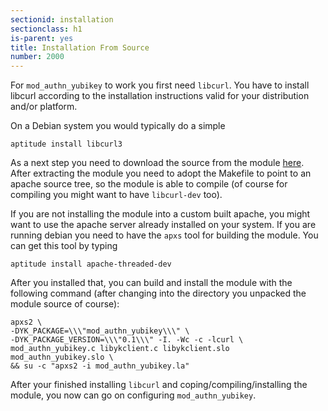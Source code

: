 ```yaml
---
sectionid: installation
sectionclass: h1
is-parent: yes
title: Installation From Source
number: 2000
---
```


For `mod_authn_yubikey` to work you first need `libcurl`. You have to install libcurl according to the installation instructions valid for your distribution and/or platform.

On a Debian system you would typically do a simple

    aptitude install libcurl3

As a next step you need to download the source from the module
[here](source/authn_yubikey.tar.bz2). After extracting the module you need to
adopt the Makefile to point to an apache source tree, so the module is able to
compile (of course for compiling you might want to have `libcurl-dev` too).

If you are not installing the module into a custom built apache, you might want
to use the apache server already installed on your system. If you are running
debian you need to have the `apxs` tool for building the module. You can get
this tool by typing

    aptitude install apache-threaded-dev

After you installed that, you can build and install the module with the
following command (after changing into the directory you unpacked the module
source of course):

    apxs2 \
    -DYK_PACKAGE=\\\"mod_authn_yubikey\\\" \
    -DYK_PACKAGE_VERSION=\\\"0.1\\\" -I. -Wc -c -lcurl \
    mod_authn_yubikey.c libykclient.c libykclient.slo mod_authn_yubikey.slo \
    && su -c "apxs2 -i mod_authn_yubikey.la"

After your finished installing `libcurl` and coping/compiling/installing the module, you now can go on configuring `mod_authn_yubikey`.
